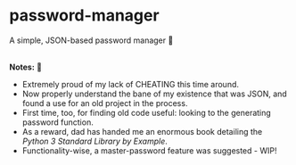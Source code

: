 # password-manager
A simple, JSON-based password manager 🔑
<br></br>

**Notes:** 📄
- Extremely proud of my lack of CHEATING this time around.
- Now properly understand the bane of my existence that was JSON, and found a use for an old project in the process.
- First time, too, for finding old code useful: looking to the generating password function.
- As a reward, dad has handed me an enormous book detailing the _Python 3 Standard Library by Example_.
- Functionality-wise, a master-password feature was suggested - WIP!
